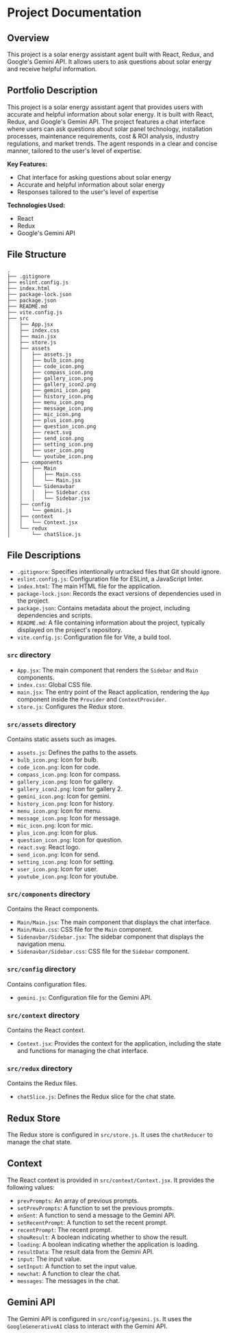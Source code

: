 # Project Documentation

## Overview

This project is a solar energy assistant agent built with React, Redux, and Google's Gemini API. It allows users to ask questions about solar energy and receive helpful information.

## Portfolio Description

This project is a solar energy assistant agent that provides users with accurate and helpful information about solar energy. It is built with React, Redux, and Google's Gemini API. The project features a chat interface where users can ask questions about solar panel technology, installation processes, maintenance requirements, cost & ROI analysis, industry regulations, and market trends. The agent responds in a clear and concise manner, tailored to the user's level of expertise.

**Key Features:**

*   Chat interface for asking questions about solar energy
*   Accurate and helpful information about solar energy
*   Responses tailored to the user's level of expertise

**Technologies Used:**

*   React
*   Redux
*   Google's Gemini API

## File Structure

```
.
├── .gitignore
├── eslint.config.js
├── index.html
├── package-lock.json
├── package.json
├── README.md
├── vite.config.js
├── src
│   ├── App.jsx
│   ├── index.css
│   ├── main.jsx
│   ├── store.js
│   ├── assets
│   │   ├── assets.js
│   │   ├── bulb_icon.png
│   │   ├── code_icon.png
│   │   ├── compass_icon.png
│   │   ├── gallery_icon.png
│   │   ├── gallery_icon2.png
│   │   ├── gemini_icon.png
│   │   ├── history_icon.png
│   │   ├── menu_icon.png
│   │   ├── message_icon.png
│   │   ├── mic_icon.png
│   │   ├── plus_icon.png
│   │   ├── question_icon.png
│   │   ├── react.svg
│   │   ├── send_icon.png
│   │   ├── setting_icon.png
│   │   ├── user_icon.png
│   │   └── youtube_icon.png
│   ├── components
│   │   ├── Main
│   │   │   ├── Main.css
│   │   │   └── Main.jsx
│   │   └── Sidenavbar
│   │   │   ├── Sidebar.css
│   │   │   └── Sidebar.jsx
│   ├── config
│   │   └── gemini.js
│   ├── context
│   │   └── Context.jsx
│   └── redux
│       └── chatSlice.js
```

## File Descriptions

*   `.gitignore`: Specifies intentionally untracked files that Git should ignore.
*   `eslint.config.js`: Configuration file for ESLint, a JavaScript linter.
*   `index.html`: The main HTML file for the application.
*   `package-lock.json`: Records the exact versions of dependencies used in the project.
*   `package.json`: Contains metadata about the project, including dependencies and scripts.
*   `README.md`: A file containing information about the project, typically displayed on the project's repository.
*   `vite.config.js`: Configuration file for Vite, a build tool.

### `src` directory

*   `App.jsx`: The main component that renders the `Sidebar` and `Main` components.
*   `index.css`: Global CSS file.
*   `main.jsx`: The entry point of the React application, rendering the `App` component inside the `Provider` and `ContextProvider`.
*   `store.js`: Configures the Redux store.

### `src/assets` directory

Contains static assets such as images.

*   `assets.js`: Defines the paths to the assets.
*   `bulb_icon.png`: Icon for bulb.
*   `code_icon.png`: Icon for code.
*   `compass_icon.png`: Icon for compass.
*   `gallery_icon.png`: Icon for gallery.
*   `gallery_icon2.png`: Icon for gallery 2.
*   `gemini_icon.png`: Icon for gemini.
*   `history_icon.png`: Icon for history.
*   `menu_icon.png`: Icon for menu.
*   `message_icon.png`: Icon for message.
*   `mic_icon.png`: Icon for mic.
*   `plus_icon.png`: Icon for plus.
*   `question_icon.png`: Icon for question.
*   `react.svg`: React logo.
*   `send_icon.png`: Icon for send.
*   `setting_icon.png`: Icon for setting.
*   `user_icon.png`: Icon for user.
*   `youtube_icon.png`: Icon for youtube.

### `src/components` directory

Contains the React components.

*   `Main/Main.jsx`: The main component that displays the chat interface.
*   `Main/Main.css`: CSS file for the `Main` component.
*   `Sidenavbar/Sidebar.jsx`: The sidebar component that displays the navigation menu.
*   `Sidenavbar/Sidebar.css`: CSS file for the `Sidebar` component.

### `src/config` directory

Contains configuration files.

*   `gemini.js`: Configuration file for the Gemini API.

### `src/context` directory

Contains the React context.

*   `Context.jsx`: Provides the context for the application, including the state and functions for managing the chat interface.

### `src/redux` directory

Contains the Redux files.

*   `chatSlice.js`: Defines the Redux slice for the chat state.

## Redux Store

The Redux store is configured in `src/store.js`. It uses the `chatReducer` to manage the chat state.

## Context

The React context is provided in `src/context/Context.jsx`. It provides the following values:

*   `prevPrompts`: An array of previous prompts.
*   `setPrevPrompts`: A function to set the previous prompts.
*   `onSent`: A function to send a message to the Gemini API.
*   `setRecentPrompt`: A function to set the recent prompt.
*   `recentPrompt`: The recent prompt.
*   `showResult`: A boolean indicating whether to show the result.
*   `loading`: A boolean indicating whether the application is loading.
*   `resultData`: The result data from the Gemini API.
*   `input`: The input value.
*   `setInput`: A function to set the input value.
*   `newchat`: A function to clear the chat.
*   `messages`: The messages in the chat.

## Gemini API

The Gemini API is configured in `src/config/gemini.js`. It uses the `GoogleGenerativeAI` class to interact with the Gemini API.
